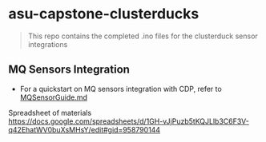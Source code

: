 # asu-capstone-clusterducks
> This repo contains the completed .ino files for the clusterduck sensor integrations

## MQ Sensors Integration
- For a quickstart on MQ sensors integration with CDP, refer to [MQSensorGuide.md](https://github.com/ShivankAg/asu-capstone-clusterducks/blob/63959fed6f73af86c90e6247c1dd2ae5cab49e71/MQSensorGuide.md)

Spreadsheet of materials <br>
https://docs.google.com/spreadsheets/d/1GH-vJjPuzb5tKQJLlb3C6F3V-q42EhatWV0buXsMHsY/edit#gid=958790144

